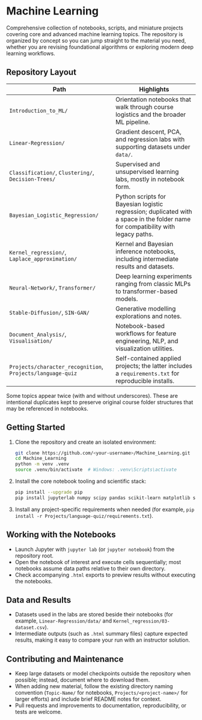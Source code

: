 # Machine Learning

Comprehensive collection of notebooks, scripts, and miniature projects covering core and advanced machine learning topics. The repository is organized by concept so you can jump straight to the material you need, whether you are revising foundational algorithms or exploring modern deep learning workflows.

## Repository Layout

| Path | Highlights |
| --- | --- |
| `Introduction_to_ML/` | Orientation notebooks that walk through course logistics and the broader ML pipeline. |
| `Linear-Regression/` | Gradient descent, PCA, and regression labs with supporting datasets under `data/`. |
| `Classification/`, `Clustering/`, `Decision-Trees/` | Supervised and unsupervised learning labs, mostly in notebook form. |
| `Bayesian_Logistic_Regression/` | Python scripts for Bayesian logistic regression; duplicated with a space in the folder name for compatibility with legacy paths. |
| `Kernel_regression/`, `Laplace_approximation/` | Kernel and Bayesian inference notebooks, including intermediate results and datasets. |
| `Neural-Network/`, `Transformer/` | Deep learning experiments ranging from classic MLPs to transformer-based models. |
| `Stable-Diffusion/`, `SIN-GAN/` | Generative modelling explorations and notes. |
| `Document_Analysis/`, `Visualisation/` | Notebook-based workflows for feature engineering, NLP, and visualization utilities. |
| `Projects/character_recognition`, `Projects/language-quiz` | Self-contained applied projects; the latter includes a `requirements.txt` for reproducible installs. |

Some topics appear twice (with and without underscores). These are intentional duplicates kept to preserve original course folder structures that may be referenced in notebooks.

## Getting Started

1. Clone the repository and create an isolated environment:
   ```bash
   git clone https://github.com/<your-username>/Machine_Learning.git
   cd Machine_Learning
   python -m venv .venv
   source .venv/bin/activate  # Windows: .venv\Scripts\activate
   ```
2. Install the core notebook tooling and scientific stack:
   ```bash
   pip install --upgrade pip
   pip install jupyterlab numpy scipy pandas scikit-learn matplotlib seaborn
   ```
3. Install any project-specific requirements when needed (for example, `pip install -r Projects/language-quiz/requirements.txt`).

## Working with the Notebooks

- Launch Jupyter with `jupyter lab` (or `jupyter notebook`) from the repository root.
- Open the notebook of interest and execute cells sequentially; most notebooks assume data paths relative to their own directory.
- Check accompanying `.html` exports to preview results without executing the notebooks.

## Data and Results

- Datasets used in the labs are stored beside their notebooks (for example, `Linear-Regression/data/` and `Kernel_regression/03-dataset.csv`).
- Intermediate outputs (such as `.html` summary files) capture expected results, making it easy to compare your run with an instructor solution.

## Contributing and Maintenance

- Keep large datasets or model checkpoints outside the repository when possible; instead, document where to download them.
- When adding new material, follow the existing directory naming convention (`Topic-Name/` for notebooks, `Projects/<project-name>/` for larger efforts) and include brief README notes for context.
- Pull requests and improvements to documentation, reproducibility, or tests are welcome.
